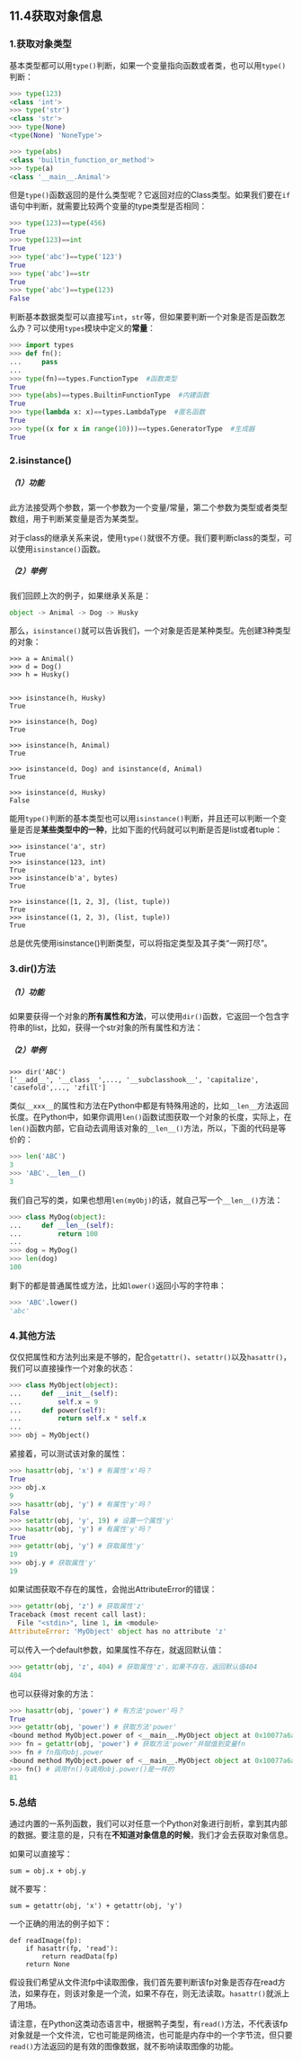## 11.4获取对象信息

### 1.获取对象类型

基本类型都可以用`type()`判断，如果一个变量指向函数或者类，也可以用`type()`判断：

```py
>>> type(123)
<class 'int'>
>>> type('str')
<class 'str'>
>>> type(None)
<type(None) 'NoneType'>

>>> type(abs)
<class 'builtin_function_or_method'>
>>> type(a)
<class '__main__.Animal'>
```

但是`type()`函数返回的是什么类型呢？它返回对应的Class类型。如果我们要在`if`语句中判断，就需要比较两个变量的type类型是否相同：

```py
>>> type(123)==type(456)
True
>>> type(123)==int
True
>>> type('abc')==type('123')
True
>>> type('abc')==str
True
>>> type('abc')==type(123)
False
```

判断基本数据类型可以直接写`int`，`str`等，但如果要判断一个对象是否是函数怎么办？可以使用`types`模块中定义的**常量**：

```py
>>> import types
>>> def fn():
...     pass
...
>>> type(fn)==types.FunctionType  #函数类型
True
>>> type(abs)==types.BuiltinFunctionType  #内建函数
True
>>> type(lambda x: x)==types.LambdaType  #匿名函数
True
>>> type((x for x in range(10)))==types.GeneratorType  #生成器
True
```

### 2.isinstance\(\)

##### （1）功能

此方法接受两个参数，第一个参数为一个变量/常量，第二个参数为类型或者类型数组，用于判断某变量是否为某类型。

对于class的继承关系来说，使用`type()`就很不方便。我们要判断class的类型，可以使用`isinstance()`函数。

##### （2）举例

我们回顾上次的例子，如果继承关系是：

```py
object -> Animal -> Dog -> Husky
```

那么，`isinstance()`就可以告诉我们，一个对象是否是某种类型。先创建3种类型的对象：

```
>>> a = Animal()
>>> d = Dog()
>>> h = Husky()


>>> isinstance(h, Husky)
True

>>> isinstance(h, Dog)
True

>>> isinstance(h, Animal)
True

>>> isinstance(d, Dog) and isinstance(d, Animal)
True

>>> isinstance(d, Husky)
False
```

能用`type()`判断的基本类型也可以用`isinstance()`判断，并且还可以判断一个变量是否是**某些类型中的一种**，比如下面的代码就可以判断是否是list或者tuple：

```
>>> isinstance('a', str)
True
>>> isinstance(123, int)
True
>>> isinstance(b'a', bytes)
True

>>> isinstance([1, 2, 3], (list, tuple))
True
>>> isinstance((1, 2, 3), (list, tuple))
True
```

总是优先使用isinstance\(\)判断类型，可以将指定类型及其子类“一网打尽”。

### 3.dir\(\)方法

##### （1）功能

如果要获得一个对象的**所有属性和方法**，可以使用`dir()`函数，它返回一个包含字符串的list，比如，获得一个str对象的所有属性和方法：

##### （2）举例

```
>>> dir('ABC')
['__add__', '__class__',..., '__subclasshook__', 'capitalize', 'casefold',..., 'zfill']
```

类似`__xxx__`的属性和方法在Python中都是有特殊用途的，比如`__len__`方法返回长度。在Python中，如果你调用`len()`函数试图获取一个对象的长度，实际上，在`len()`函数内部，它自动去调用该对象的`__len__()`方法，所以，下面的代码是等价的：

```py
>>> len('ABC')
3
>>> 'ABC'.__len__()
3
```

我们自己写的类，如果也想用`len(myObj)`的话，就自己写一个`__len__()`方法：

```py
>>> class MyDog(object):
...     def __len__(self):
...         return 100
...
>>> dog = MyDog()
>>> len(dog)
100
```

剩下的都是普通属性或方法，比如`lower()`返回小写的字符串：

```py
>>> 'ABC'.lower()
'abc'
```

### 4.其他方法

仅仅把属性和方法列出来是不够的，配合`getattr()`、`setattr()`以及`hasattr()`，我们可以直接操作一个对象的状态：

```py
>>> class MyObject(object):
...     def __init__(self):
...         self.x = 9
...     def power(self):
...         return self.x * self.x
...
>>> obj = MyObject()
```

紧接着，可以测试该对象的属性：

```py
>>> hasattr(obj, 'x') # 有属性'x'吗？
True
>>> obj.x
9
>>> hasattr(obj, 'y') # 有属性'y'吗？
False
>>> setattr(obj, 'y', 19) # 设置一个属性'y'
>>> hasattr(obj, 'y') # 有属性'y'吗？
True
>>> getattr(obj, 'y') # 获取属性'y'
19
>>> obj.y # 获取属性'y'
19
```

如果试图获取不存在的属性，会抛出AttributeError的错误：

```py
>>> getattr(obj, 'z') # 获取属性'z'
Traceback (most recent call last):
  File "<stdin>", line 1, in <module>
AttributeError: 'MyObject' object has no attribute 'z'
```

可以传入一个default参数，如果属性不存在，就返回默认值：

```py
>>> getattr(obj, 'z', 404) # 获取属性'z'，如果不存在，返回默认值404
404
```

也可以获得对象的方法：

```py
>>> hasattr(obj, 'power') # 有方法'power'吗？
True
>>> getattr(obj, 'power') # 获取方法'power'
<bound method MyObject.power of <__main__.MyObject object at 0x10077a6a0>>
>>> fn = getattr(obj, 'power') # 获取方法'power'并赋值到变量fn
>>> fn # fn指向obj.power
<bound method MyObject.power of <__main__.MyObject object at 0x10077a6a0>>
>>> fn() # 调用fn()与调用obj.power()是一样的
81
```

### 5.总结

通过内置的一系列函数，我们可以对任意一个Python对象进行剖析，拿到其内部的数据。要注意的是，只有在**不知道对象信息的时候**，我们才会去获取对象信息。

如果可以直接写：

```
sum = obj.x + obj.y
```

就不要写：

```
sum = getattr(obj, 'x') + getattr(obj, 'y')
```

一个正确的用法的例子如下：

```
def readImage(fp):
    if hasattr(fp, 'read'):
        return readData(fp)
    return None
```

假设我们希望从文件流fp中读取图像，我们首先要判断该fp对象是否存在read方法，如果存在，则该对象是一个流，如果不存在，则无法读取。`hasattr()`就派上了用场。

请注意，在Python这类动态语言中，根据鸭子类型，有`read()`方法，不代表该fp对象就是一个文件流，它也可能是网络流，也可能是内存中的一个字节流，但只要`read()`方法返回的是有效的图像数据，就不影响读取图像的功能。

